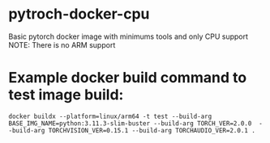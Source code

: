 # pytroch-docker-cpu
Basic pytorch docker image with minimums tools and only CPU support
NOTE: There is no ARM support

# Example docker build command to test image build:
```docker buildx --platform=linux/arm64 -t test --build-arg BASE_IMG_NAME=python:3.11.3-slim-buster --build-arg TORCH_VER=2.0.0  --build-arg TORCHVISION_VER=0.15.1 --build-arg TORCHAUDIO_VER=2.0.1 .```